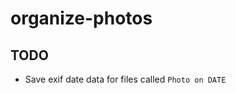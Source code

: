 organize-photos
======================

## TODO

- Save exif date data for files called `Photo on DATE`
